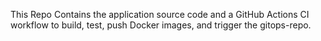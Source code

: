 This Repo Contains the application source code and a GitHub Actions CI workflow to build, test, push Docker images, and trigger the gitops-repo.
